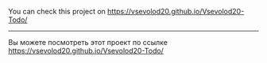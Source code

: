 You can check this project on https://vsevolod20.github.io/Vsevolod20-Todo/
***************************************************************************
Вы можете посмотреть этот проект по ссылке https://vsevolod20.github.io/Vsevolod20-Todo/
